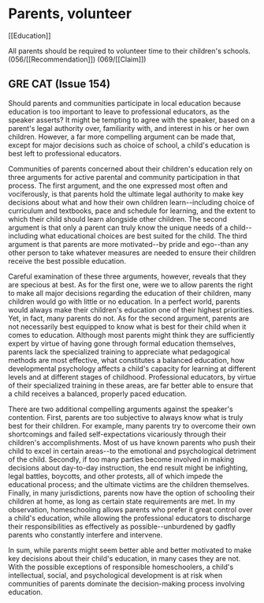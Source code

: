 # Parents, volunteer

[[Education]]

All parents should be required to volunteer time to their children's schools.
(056/[[Recommendation]])
(069/[[Claim]])

## GRE CAT (Issue 154)

Should parents and communities participate in local education because education is too important to leave to professional educators, as the speaker asserts? It might be tempting to agree with the speaker, based on a parent's legal authority over, familiarity with, and interest in his or her own children.
However, a far more compelling argument can be made that, except for major decisions such as choice of school, a child's education is best left to professional educators.

Communities of parents concerned about their children's education rely on three arguments for active parental and community participation in that process.
The first argument, and the one expressed most often and vociferously, is that parents hold the ultimate legal authority to make key decisions about what and how their own children learn--including choice of curriculum and textbooks, pace and schedule for learning, and the extent to which their child should learn alongside other children.
The second argument is that only a parent can truly know the unique needs of a child--including what educational choices are best suited for the child.
The third argument is that parents are more motivated--by pride and ego--than any other person to take whatever measures are needed to ensure their children receive the best possible education.

Careful examination of these three arguments, however, reveals that they are specious at best.
As for the first one, were we to allow parents the right to make all major decisions regarding the education of their children, many children would go with little or no education.
In a perfect world, parents would always make their children's education one of their highest priorities.
Yet, in fact, many parents do not.
As for the second argument, parents are not necessarily best equipped to know what is best for their child when it comes to education.
Although most parents might think they are sufficiently expert by virtue of having gone through formal education themselves, parents lack the specialized training to appreciate what pedagogical methods are most effective, what constitutes a balanced education, how developmental psychology affects a child's capacity for learning at different levels and at different stages of childhood.
Professional educators, by virtue of their specialized training in these areas, are far better able to ensure that a child receives a balanced, properly paced education.

There are two additional compelling arguments against the speaker's contention.
First, parents are too subjective to always know what is truly best for their children.
For example, many parents try to overcome their own shortcomings and failed self-expectations vicariously through their children's accomplishments.
Most of us have known parents who push their child to excel in certain areas--to the emotional and psychological detriment of the child.
Secondly, if too many parties become involved in making decisions about day-to-day instruction, the end result might be infighting, legal battles, boycotts, and other protests, all of which impede the educational process; and the ultimate victims are the children themselves.
Finally, in many jurisdictions, parents now have the option of schooling their children at home, as long as certain state requirements are met.
In my observation, homeschooling allows parents who prefer it great control over a child's education, while allowing the professional educators to discharge their responsibilities as effectively as possible--unburdened by gadfly parents who constantly interfere and intervene.

In sum, while parents might seem better able and better motivated to make key decisions about their child's education, in many cases they are not.
With the possible exceptions of responsible homeschoolers, a child's intellectual, social, and psychological development is at risk when communities of parents dominate the decision-making process involving education.